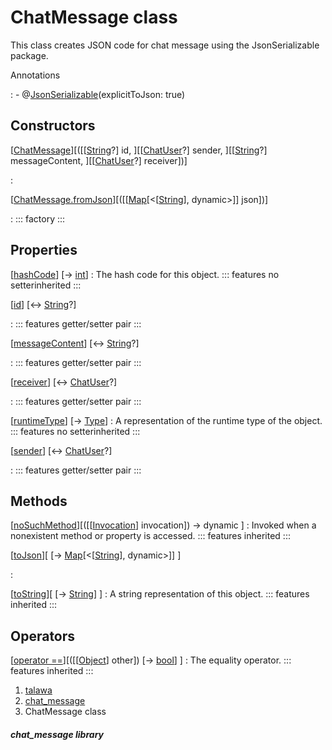 
<div>

# ChatMessage class

</div>


This class creates JSON code for chat message using the JsonSerializable
package.




Annotations

:   -   @[JsonSerializable](https://pub.dev/documentation/json_annotation/4.9.0/json_annotation/JsonSerializable-class.html)(explicitToJson:
        true)



## Constructors

[[ChatMessage](../models_chats_chat_message/ChatMessage/ChatMessage.md)][([[[String](https://api.flutter.dev/flutter/dart-core/String-class.md)?] id, ][[[ChatUser](../models_chats_chat_user/ChatUser-class.md)?] sender, ][[[String](https://api.flutter.dev/flutter/dart-core/String-class.html)?] messageContent, ][[[ChatUser](../models_chats_chat_user/ChatUser-class.md)?] receiver])]

:   

[[ChatMessage.fromJson](../models_chats_chat_message/ChatMessage/ChatMessage.fromJson.md)][([[[Map](https://api.flutter.dev/flutter/dart-core/Map-class.md)[\<[[String](https://api.flutter.dev/flutter/dart-core/String-class.html)], dynamic\>]] json])]

:   ::: 
    factory
    :::



## Properties

[[hashCode](https://api.flutter.dev/flutter/dart-core/Object/hashCode.html)] [→ [int](https://api.flutter.dev/flutter/dart-core/int-class.html)]
:   The hash code for this object.
    ::: features
    no setterinherited
    :::

[[id](../models_chats_chat_message/ChatMessage/id.md)] [↔ [String](https://api.flutter.dev/flutter/dart-core/String-class.html)?]

:   ::: features
    getter/setter pair
    :::

[[messageContent](../models_chats_chat_message/ChatMessage/messageContent.md)] [↔ [String](https://api.flutter.dev/flutter/dart-core/String-class.html)?]

:   ::: features
    getter/setter pair
    :::

[[receiver](../models_chats_chat_message/ChatMessage/receiver.md)] [↔ [ChatUser](../models_chats_chat_user/ChatUser-class.md)?]

:   ::: features
    getter/setter pair
    :::

[[runtimeType](https://api.flutter.dev/flutter/dart-core/Object/runtimeType.html)] [→ [Type](https://api.flutter.dev/flutter/dart-core/Type-class.html)]
:   A representation of the runtime type of the object.
    ::: features
    no setterinherited
    :::

[[sender](../models_chats_chat_message/ChatMessage/sender.md)] [↔ [ChatUser](../models_chats_chat_user/ChatUser-class.md)?]

:   ::: features
    getter/setter pair
    :::



## Methods

[[noSuchMethod](https://api.flutter.dev/flutter/dart-core/Object/noSuchMethod.html)][([[[Invocation](https://api.flutter.dev/flutter/dart-core/Invocation-class.md)] invocation]) → dynamic ]
:   Invoked when a nonexistent method or property is accessed.
    ::: features
    inherited
    :::

[[toJson](../models_chats_chat_message/ChatMessage/toJson.md)][ [→ [Map](https://api.flutter.dev/flutter/dart-core/Map-class.html)[\<[[String](https://api.flutter.dev/flutter/dart-core/String-class.html)], dynamic\>]] ]

:   

[[toString](https://api.flutter.dev/flutter/dart-core/Object/toString.html)][ [→ [String](https://api.flutter.dev/flutter/dart-core/String-class.html)] ]
:   A string representation of this object.
    ::: features
    inherited
    :::



## Operators

[[operator ==](https://api.flutter.dev/flutter/dart-core/Object/operator_equals.html)][([[[Object](https://api.flutter.dev/flutter/dart-core/Object-class.md)] other]) [→ [bool](https://api.flutter.dev/flutter/dart-core/bool-class.html)] ]
:   The equality operator.
    ::: features
    inherited
    :::







1.  [talawa](../index.md)
2.  [chat_message](../models_chats_chat_message/)
3.  ChatMessage class

##### chat_message library







